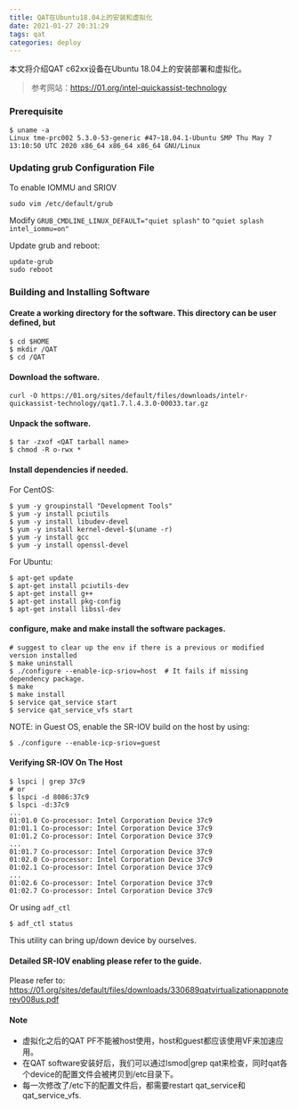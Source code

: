```yaml
---
title: QAT在Ubuntu18.04上的安装和虚拟化
date: 2021-01-27 20:31:29
tags: qat
categories: deploy
---
```

本文将介绍QAT c62xx设备在Ubuntu 18.04上的安装部署和虚拟化。

> 参考网站：https://01.org/intel-quickassist-technology

### Prerequisite

```shell
$ uname -a
Linux tme-prc002 5.3.0-53-generic #47~18.04.1-Ubuntu SMP Thu May 7 13:10:50 UTC 2020 x86_64 x86_64 x86_64 GNU/Linux
```

### Updating grub Configuration File

To enable IOMMU and SRIOV

```shell
sudo vim /etc/default/grub
```

Modify `GRUB_CMDLINE_LINUX_DEFAULT="quiet splash"` to `"quiet splash intel_iommu=on"`

Update grub and reboot:

```shell
update-grub
sudo reboot
```

### Building and Installing Software

#### Create a working directory for the software. This directory can be user defined, but

```
$ cd $HOME 
$ mkdir /QAT
$ cd /QAT
```

#### Download the software.

```
curl -O https://01.org/sites/default/files/downloads/intelr-quickassist-technology/qat1.7.l.4.3.0-00033.tar.gz
```

#### Unpack the software.

```
$ tar -zxof <QAT tarball name>  
$ chmod -R o-rwx *
```

#### Install dependencies if needed.

For CentOS:

```
$ yum -y groupinstall "Development Tools"
$ yum -y install pciutils
$ yum -y install libudev-devel
$ yum -y install kernel-devel-$(uname -r)
$ yum -y install gcc
$ yum -y install openssl-devel
```

For Ubuntu:

```
$ apt-get update
$ apt-get install pciutils-dev
$ apt-get install g++
$ apt-get install pkg-config
$ apt-get install libssl-dev
```

#### configure, make and make install the software packages.

```
# suggest to clear up the env if there is a previous or modified version installed
$ make uninstall
$ ./configure --enable-icp-sriov=host  # It fails if missing dependency package.
$ make
$ make install  
$ service qat_service start  
$ service qat_service_vfs start
```

NOTE: in Guest OS, enable the SR-IOV build on the host by using:

```
$ ./configure --enable-icp-sriov=guest
```

#### Verifying SR-IOV On The Host

```
$ lspci | grep 37c9  
# or 
$ lspci -d 8086:37c9
$ lspci -d:37c9
...
01:01.0 Co-processor: Intel Corporation Device 37c9
01:01.1 Co-processor: Intel Corporation Device 37c9
01:01.2 Co-processor: Intel Corporation Device 37c9
...
01:01.7 Co-processor: Intel Corporation Device 37c9
01:02.0 Co-processor: Intel Corporation Device 37c9
01:02.1 Co-processor: Intel Corporation Device 37c9
...
01:02.6 Co-processor: Intel Corporation Device 37c9
01:02.7 Co-processor: Intel Corporation Device 37c9
```

Or using `adf_ctl`

```
$ adf_ctl status
```

This utility can bring up/down device by ourselves.

#### Detailed SR-IOV enabling please refer to the guide.

Please refer to:
https://01.org/sites/default/files/downloads/330689qatvirtualizationappnoterev008us.pdf

#### Note

- 虚拟化之后的QAT PF不能被host使用，host和guest都应该使用VF来加速应用。
- 在QAT software安装好后，我们可以通过lsmod|grep qat来检查，同时qat各个device的配置文件会被拷贝到/etc目录下。
- 每一次修改了/etc下的配置文件后，都需要restart qat_service和qat_service_vfs.

